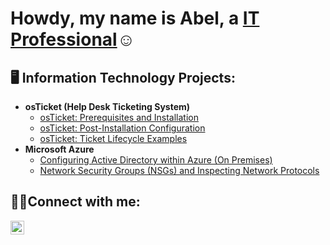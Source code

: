 ### 

<h1>Howdy, my name is Abel, a <a href="https://linkedin.com/in/abel-chavez-jr-68bab4201">IT Professional</a>☺</h1>

<h2>🖥️ Information Technology Projects:</h2>

- <b>osTicket (Help Desk Ticketing System)</b>
  - [osTicket: Prerequisites and Installation](https://github.com/Yosheeda/osticket-prereqs)
  - [osTicket: Post-Installation Configuration](https://github.com/Yosheeda/post-install-config)
  - [osTicket: Ticket Lifecycle Examples](https://github.com/Yosheeda/ticket-lifecycle)
- <b>Microsoft Azure</b>
  - [Configuring Active Directory within Azure (On Premises)](https://github.com/Yosheeda/configure-ad)
  - [Network Security Groups (NSGs) and Inspecting Network Protocols](https://github.com/Yosheeda/azure-network-protocols)

<h2>🤙🏼Connect with me:</h2>


[<img align="left" alt="Josh | LinkedIn" width="22px" src="https://cdn.jsdelivr.net/npm/simple-icons@v3/icons/linkedin.svg" />][linkedin]



[linkedin]: https://linkedin.com/in/abel-chavez-jr-68bab4201<!--


